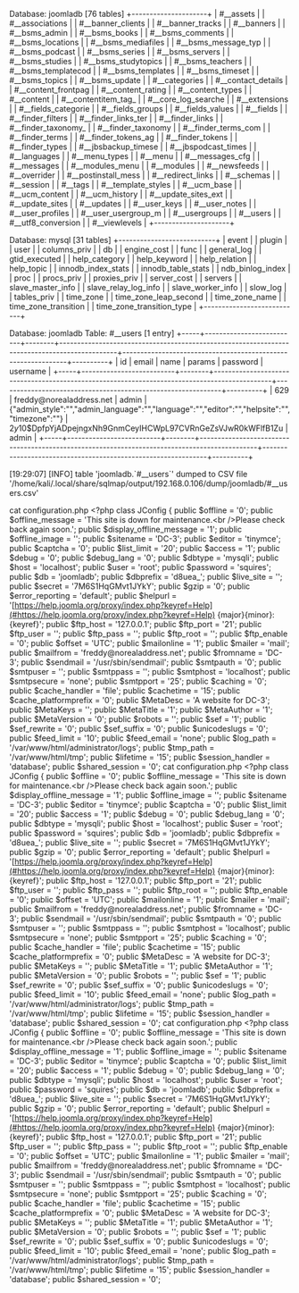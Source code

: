 Database: joomladb
\[76 tables\]
\+\-\-\-\-\-\-\-\-\-\-\-\-\-\-\-\-\-\-\-\-\-\+
| #\_\_assets           |
| #\_\_associations     |
| #\_\_banner\_clients   |
| #\_\_banner\_tracks    |
| #\_\_banners          |
| #\_\_bsms\_admin       |
| #\_\_bsms\_books       |
| #\_\_bsms\_comments    |
| #\_\_bsms\_locations   |
| #\_\_bsms\_mediafiles  |
| #\_\_bsms\_message\_typ |
| #\_\_bsms\_podcast     |
| #\_\_bsms\_series      |
| #\_\_bsms\_servers     |
| #\_\_bsms\_studies     |
| #\_\_bsms\_studytopics |
| #\_\_bsms\_teachers    |
| #\_\_bsms\_templatecod |
| #\_\_bsms\_templates   |
| #\_\_bsms\_timeset     |
| #\_\_bsms\_topics      |
| #\_\_bsms\_update      |
| #\_\_categories       |
| #\_\_contact\_details  |
| #\_\_content\_frontpag |
| #\_\_content\_rating   |
| #\_\_content\_types    |
| #\_\_content          |
| #\_\_contentitem\_tag\_ |
| #\_\_core\_log\_searche |
| #\_\_extensions       |
| #\_\_fields\_categorie |
| #\_\_fields\_groups    |
| #\_\_fields\_values    |
| #\_\_fields           |
| #\_\_finder\_filters   |
| #\_\_finder\_links\_ter |
| #\_\_finder\_links     |
| #\_\_finder\_taxonomy\_ |
| #\_\_finder\_taxonomy  |
| #\_\_finder\_terms\_com |
| #\_\_finder\_terms     |
| #\_\_finder\_tokens\_ag |
| #\_\_finder\_tokens    |
| #\_\_finder\_types     |
| #\_\_jbsbackup\_timese |
| #\_\_jbspodcast\_times |
| #\_\_languages        |
| #\_\_menu\_types       |
| #\_\_menu             |
| #\_\_messages\_cfg     |
| #\_\_messages         |
| #\_\_modules\_menu     |
| #\_\_modules          |
| #\_\_newsfeeds        |
| #\_\_overrider        |
| #\_\_postinstall\_mess |
| #\_\_redirect\_links   |
| #\_\_schemas          |
| #\_\_session          |
| #\_\_tags             |
| #\_\_template\_styles  |
| #\_\_ucm\_base         |
| #\_\_ucm\_content      |
| #\_\_ucm\_history      |
| #\_\_update\_sites\_ext |
| #\_\_update\_sites     |
| #\_\_updates          |
| #\_\_user\_keys        |
| #\_\_user\_notes       |
| #\_\_user\_profiles    |
| #\_\_user\_usergroup\_m |
| #\_\_usergroups       |
| #\_\_users            |
| #\_\_utf8\_conversion  |
| #\_\_viewlevels       |
\+\-\-\-\-\-\-\-\-\-\-\-\-\-\-\-\-\-\-\-\-\-\+

Database: mysql
\[31 tables\]
\+\-\-\-\-\-\-\-\-\-\-\-\-\-\-\-\-\-\-\-\-\-\-\-\-\-\-\-\+
| event                     |
| plugin                    |
| user                      |
| columns\_priv              |
| db                        |
| engine\_cost               |
| func                      |
| general\_log               |
| gtid\_executed             |
| help\_category             |
| help\_keyword              |
| help\_relation             |
| help\_topic                |
| innodb\_index\_stats        |
| innodb\_table\_stats        |
| ndb\_binlog\_index          |
| proc                      |
| procs\_priv                |
| proxies\_priv              |
| server\_cost               |
| servers                   |
| slave\_master\_info         |
| slave\_relay\_log\_info      |
| slave\_worker\_info         |
| slow\_log                  |
| tables\_priv               |
| time\_zone                 |
| time\_zone\_leap\_second     |
| time\_zone\_name            |
| time\_zone\_transition      |
| time\_zone\_transition\_type |
\+\-\-\-\-\-\-\-\-\-\-\-\-\-\-\-\-\-\-\-\-\-\-\-\-\-\-\-\+

Database: joomladb
Table: #\_\_users
\[1 entry\]
\+\-\-\-\-\-\+\-\-\-\-\-\-\-\-\-\-\-\-\-\-\-\-\-\-\-\-\-\-\-\-\-\-\+\-\-\-\-\-\-\-\-\+\-\-\-\-\-\-\-\-\-\-\-\-\-\-\-\-\-\-\-\-\-\-\-\-\-\-\-\-\-\-\-\-\-\-\-\-\-\-\-\-\-\-\-\-\-\-\-\-\-\-\-\-\-\-\-\-\-\-\-\-\-\-\-\-\-\-\-\-\-\-\-\-\-\-\-\-\-\-\-\-\-\-\-\-\-\-\-\-\-\-\-\-\-\-\+\-\-\-\-\-\-\-\-\-\-\-\-\-\-\-\-\-\-\-\-\-\-\-\-\-\-\-\-\-\-\-\-\-\-\-\-\-\-\-\-\-\-\-\-\-\-\-\-\-\-\-\-\-\-\-\-\-\-\-\-\-\-\+\-\-\-\-\-\-\-\-\-\-\+
| id  | email                    | name   | params                                                                                       | password                                                     | username |
\+\-\-\-\-\-\+\-\-\-\-\-\-\-\-\-\-\-\-\-\-\-\-\-\-\-\-\-\-\-\-\-\-\+\-\-\-\-\-\-\-\-\+\-\-\-\-\-\-\-\-\-\-\-\-\-\-\-\-\-\-\-\-\-\-\-\-\-\-\-\-\-\-\-\-\-\-\-\-\-\-\-\-\-\-\-\-\-\-\-\-\-\-\-\-\-\-\-\-\-\-\-\-\-\-\-\-\-\-\-\-\-\-\-\-\-\-\-\-\-\-\-\-\-\-\-\-\-\-\-\-\-\-\-\-\-\-\+\-\-\-\-\-\-\-\-\-\-\-\-\-\-\-\-\-\-\-\-\-\-\-\-\-\-\-\-\-\-\-\-\-\-\-\-\-\-\-\-\-\-\-\-\-\-\-\-\-\-\-\-\-\-\-\-\-\-\-\-\-\-\+\-\-\-\-\-\-\-\-\-\-\+
| 629 | freddy@norealaddress\.net | admin  | \{"admin\_style":"","admin\_language":"","language":"","editor":"","helpsite":"","timezone":""\} | $2y$10$DpfpYjADpejngxNh9GnmCeyIHCWpL97CVRnGeZsVJwR0kWFlfB1Zu | admin    |
\+\-\-\-\-\-\+\-\-\-\-\-\-\-\-\-\-\-\-\-\-\-\-\-\-\-\-\-\-\-\-\-\-\+\-\-\-\-\-\-\-\-\+\-\-\-\-\-\-\-\-\-\-\-\-\-\-\-\-\-\-\-\-\-\-\-\-\-\-\-\-\-\-\-\-\-\-\-\-\-\-\-\-\-\-\-\-\-\-\-\-\-\-\-\-\-\-\-\-\-\-\-\-\-\-\-\-\-\-\-\-\-\-\-\-\-\-\-\-\-\-\-\-\-\-\-\-\-\-\-\-\-\-\-\-\-\-\+\-\-\-\-\-\-\-\-\-\-\-\-\-\-\-\-\-\-\-\-\-\-\-\-\-\-\-\-\-\-\-\-\-\-\-\-\-\-\-\-\-\-\-\-\-\-\-\-\-\-\-\-\-\-\-\-\-\-\-\-\-\-\+\-\-\-\-\-\-\-\-\-\-\+

\[19:29:07\] \[INFO\] table 'joomladb\.\`#\_\_users\`' dumped to CSV file '/home/kali/\.local/share/sqlmap/output/192\.168\.0\.106/dump/joomladb/#\_\_users\.csv'                                                                                    


cat configuration\.php
\<?php
class JConfig \{
public $offline = '0';
public $offline\_message = 'This site is down for maintenance\.\<br /\>Please check back again soon\.';
public $display\_offline\_message = '1';
public $offline\_image = '';
public $sitename = 'DC\-3';
public $editor = 'tinymce';
public $captcha = '0';
public $list\_limit = '20';
public $access = '1';
public $debug = '0';
public $debug\_lang = '0';
public $dbtype = 'mysqli';
public $host = 'localhost';
public $user = 'root';
public $password = 'squires';
public $db = 'joomladb';
public $dbprefix = 'd8uea\_';
public $live\_site = '';
public $secret = '7M6S1HqGMvt1JYkY';
public $gzip = '0';
public $error\_reporting = 'default';
public $helpurl = '[https://help.joomla.org/proxy/index.php?keyref=Help](#https://help.joomla.org/proxy/index.php?keyref=Help)
\{major\}\{minor\}:\{keyref\}';
public $ftp\_host = '127\.0\.0\.1';
public $ftp\_port = '21';
public $ftp\_user = '';
public $ftp\_pass = '';
public $ftp\_root = '';
public $ftp\_enable = '0';
public $offset = 'UTC';
public $mailonline = '1';
public $mailer = 'mail';
public $mailfrom = 'freddy@norealaddress\.net';
public $fromname = 'DC\-3';
public $sendmail = '/usr/sbin/sendmail';
public $smtpauth = '0';
public $smtpuser = '';
public $smtppass = '';
public $smtphost = 'localhost';
public $smtpsecure = 'none';
public $smtpport = '25';
public $caching = '0';
public $cache\_handler = 'file';
public $cachetime = '15';
public $cache\_platformprefix = '0';
public $MetaDesc = 'A website for DC\-3';
public $MetaKeys = '';
public $MetaTitle = '1';
public $MetaAuthor = '1';
public $MetaVersion = '0';
public $robots = '';
public $sef = '1';
public $sef\_rewrite = '0';
public $sef\_suffix = '0';
public $unicodeslugs = '0';
public $feed\_limit = '10';
public $feed\_email = 'none';
public $log\_path = '/var/www/html/administrator/logs';
public $tmp\_path = '/var/www/html/tmp';
public $lifetime = '15';
public $session\_handler = 'database';
public $shared\_session = '0';
cat configuration\.php
\<?php
class JConfig \{
public $offline = '0';
public $offline\_message = 'This site is down for maintenance\.\<br /\>Please check back again soon\.';
public $display\_offline\_message = '1';
public $offline\_image = '';
public $sitename = 'DC\-3';
public $editor = 'tinymce';
public $captcha = '0';
public $list\_limit = '20';
public $access = '1';
public $debug = '0';
public $debug\_lang = '0';
public $dbtype = 'mysqli';
public $host = 'localhost';
public $user = 'root';
public $password = 'squires';
public $db = 'joomladb';
public $dbprefix = 'd8uea\_';
public $live\_site = '';
public $secret = '7M6S1HqGMvt1JYkY';
public $gzip = '0';
public $error\_reporting = 'default';
public $helpurl = '[https://help.joomla.org/proxy/index.php?keyref=Help](#https://help.joomla.org/proxy/index.php?keyref=Help)
\{major\}\{minor\}:\{keyref\}';
public $ftp\_host = '127\.0\.0\.1';
public $ftp\_port = '21';
public $ftp\_user = '';
public $ftp\_pass = '';
public $ftp\_root = '';
public $ftp\_enable = '0';
public $offset = 'UTC';
public $mailonline = '1';
public $mailer = 'mail';
public $mailfrom = 'freddy@norealaddress\.net';
public $fromname = 'DC\-3';
public $sendmail = '/usr/sbin/sendmail';
public $smtpauth = '0';
public $smtpuser = '';
public $smtppass = '';
public $smtphost = 'localhost';
public $smtpsecure = 'none';
public $smtpport = '25';
public $caching = '0';
public $cache\_handler = 'file';
public $cachetime = '15';
public $cache\_platformprefix = '0';
public $MetaDesc = 'A website for DC\-3';
public $MetaKeys = '';
public $MetaTitle = '1';
public $MetaAuthor = '1';
public $MetaVersion = '0';
public $robots = '';
public $sef = '1';
public $sef\_rewrite = '0';
public $sef\_suffix = '0';
public $unicodeslugs = '0';
public $feed\_limit = '10';
public $feed\_email = 'none';
public $log\_path = '/var/www/html/administrator/logs';
public $tmp\_path = '/var/www/html/tmp';
public $lifetime = '15';
public $session\_handler = 'database';
public $shared\_session = '0';
cat configuration\.php
\<?php
class JConfig \{
public $offline = '0';
public $offline\_message = 'This site is down for maintenance\.\<br /\>Please check back again soon\.';
public $display\_offline\_message = '1';
public $offline\_image = '';
public $sitename = 'DC\-3';
public $editor = 'tinymce';
public $captcha = '0';
public $list\_limit = '20';
public $access = '1';
public $debug = '0';
public $debug\_lang = '0';
public $dbtype = 'mysqli';
public $host = 'localhost';
public $user = 'root';
public $password = 'squires';
public $db = 'joomladb';
public $dbprefix = 'd8uea\_';
public $live\_site = '';
public $secret = '7M6S1HqGMvt1JYkY';
public $gzip = '0';
public $error\_reporting = 'default';
public $helpurl = '[https://help.joomla.org/proxy/index.php?keyref=Help](#https://help.joomla.org/proxy/index.php?keyref=Help)
\{major\}\{minor\}:\{keyref\}';
public $ftp\_host = '127\.0\.0\.1';
public $ftp\_port = '21';
public $ftp\_user = '';
public $ftp\_pass = '';
public $ftp\_root = '';
public $ftp\_enable = '0';
public $offset = 'UTC';
public $mailonline = '1';
public $mailer = 'mail';
public $mailfrom = 'freddy@norealaddress\.net';
public $fromname = 'DC\-3';
public $sendmail = '/usr/sbin/sendmail';
public $smtpauth = '0';
public $smtpuser = '';
public $smtppass = '';
public $smtphost = 'localhost';
public $smtpsecure = 'none';
public $smtpport = '25';
public $caching = '0';
public $cache\_handler = 'file';
public $cachetime = '15';
public $cache\_platformprefix = '0';
public $MetaDesc = 'A website for DC\-3';
public $MetaKeys = '';
public $MetaTitle = '1';
public $MetaAuthor = '1';
public $MetaVersion = '0';
public $robots = '';
public $sef = '1';
public $sef\_rewrite = '0';
public $sef\_suffix = '0';
public $unicodeslugs = '0';
public $feed\_limit = '10';
public $feed\_email = 'none';
public $log\_path = '/var/www/html/administrator/logs';
public $tmp\_path = '/var/www/html/tmp';
public $lifetime = '15';
public $session\_handler = 'database';
public $shared\_session = '0';
